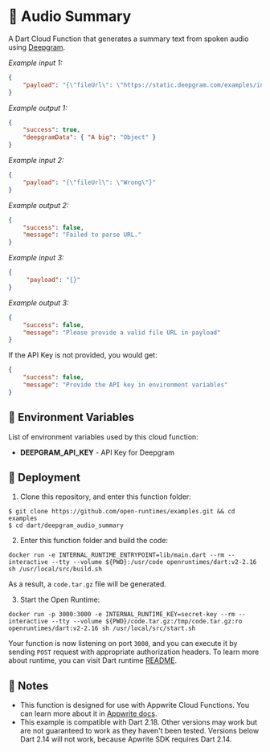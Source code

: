 # 📝 Audio Summary

A Dart Cloud Function that generates a summary text from spoken audio using [Deepgram](https://developers.deepgram.com/).

 _Example input 1:_

 ```json
 {
     "payload": "{\"fileUrl\": \"https://static.deepgram.com/examples/interview_speech-analytics.wav\"}"
 }
 ```

 _Example output 1:_

 ```json
 {
     "success": true,
     "deepgramData": { "A big": "Object" }
 }
 ```

 _Example input 2:_
 ```json
 {
     "payload": "{\"fileUrl\": \"Wrong\"}"
 }
 ```

 _Example output 2:_
 ```json
 {
     "success": false,
     "message": "Failed to parse URL."
 }
 ```

 _Example input 3:_

 ```json
 {
      "payload": "{}"
 }
 ```

 _Example output 3:_

 ```json
 {
     "success": false,
     "message": "Please provide a valid file URL in payload"
 }
 ```

 If the API Key is not provided, you would get:

 ```json
 {
     "success": false,
     "message": "Provide the API key in environment variables"
 }
 ```

 ## 📝 Environment Variables

 List of environment variables used by this cloud function:

 * **DEEPGRAM_API_KEY** - API Key for Deepgram

 ## 🚀 Deployment

 1. Clone this repository, and enter this function folder:

 ```
 $ git clone https://github.com/open-runtimes/examples.git && cd examples
 $ cd dart/deepgram_audio_summary
 ```

 2. Enter this function folder and build the code:
 ```
 docker run -e INTERNAL_RUNTIME_ENTRYPOINT=lib/main.dart --rm --interactive --tty --volume ${PWD}:/usr/code openruntimes/dart:v2-2.16 sh /usr/local/src/build.sh
 ```
 As a result, a `code.tar.gz` file will be generated.

 3. Start the Open Runtime:
 ```
 docker run -p 3000:3000 -e INTERNAL_RUNTIME_KEY=secret-key --rm --interactive --tty --volume ${PWD}/code.tar.gz:/tmp/code.tar.gz:ro openruntimes/dart:v2-2.16 sh /usr/local/src/start.sh
 ```

 Your function is now listening on port `3000`, and you can execute it by sending `POST` request with appropriate authorization headers. To learn more about runtime, you can visit Dart runtime [README](https://github.com/open-runtimes/open-runtimes/tree/main/runtimes/dart-2.16).

 ## 📝 Notes
  - This function is designed for use with Appwrite Cloud Functions. You can learn more about it in [Appwrite docs](https://appwrite.io/docs/functions).
  - This example is compatible with Dart 2.18. Other versions may work but are not guaranteed to work as they haven't been tested. Versions below Dart 2.14 will not work, because Apwrite SDK requires Dart 2.14.